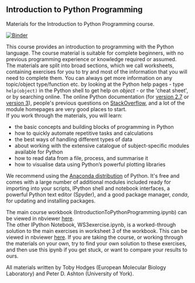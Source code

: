 ## Introduction to Python Programming
Materials for the Introduction to Python Programming course.

[![Binder](http://mybinder.org/badge.svg)](http://mybinder.org/repo/tobyhodges/ITPP)

This course provides an introduction to programming with the Python language. The course material is suitable for complete beginners, with no previous programming experience or knowledge required or assumed.  
The materials are split into broad sections, which we call worksheets, containing exercises for you to try and most of the information that you will need to complete them. You can always get more information on any topic/object type/function etc. by looking at the Python help pages - type `help(object)` in the Python shell to get help on _object_ - or the 'cheat sheet', or by searching online. The online Python documentation (for [version 2.7](https://docs.python.org/2/) or [version 3](https://docs.python.org/3/)), people's previous questions on [StackOverflow](http://stackoverflow.com), and a lot of the module homepages are very good places to start.  
If you work through the materials, you will learn:
* the basic concepts and building blocks of programming in Python
* how to quickly automate repetitive tasks and calculations
* the best ways of handling different types of data
* about working with the extensive catalogue of subject-specific modules available for Python
* how to read data from a file, process, and summarise it
* how to visualise data using Python’s powerful plotting libraries

We recommend using the [Anaconda distribution](https://store.continuum.io/cshop/anaconda/) of Python. It's free and comes with a large number of additional modules included ready for importing into your scripts, IPython shell and notebook interfaces, a powerful Python text editor (Spyder), and a good package manager, _conda_, for updating and installing packages.   

The main course workbook (IntroductionToPythonProgramming.ipynb) can be viewed in nbviewer [here](http://nbviewer.ipython.org/github/tobyhodges/ITPP/blob/master/IntroductionToPythonProgramming.ipynb).  
The other IPython Notebook, WS3exercise.ipynb, is a worked-through solution to the main exercises in worksheet 3 of the workbook. This can be viewed in nbviewer [here](http://nbviewer.ipython.org/github/tobyhodges/ITPP/blob/master/WS3exercise.ipynb). If you are taking the course, or working through the materials on your own, try to find your own solution to these exercises, and then use this ipynb if you get stuck, or want to compare your results to ours.

All materials written by Toby Hodges (European Molecular Biology Laboratory) and Peter D. Ashton (University of York).
